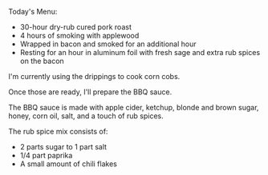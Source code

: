 Today's Menu:

- 30-hour dry-rub cured pork roast
- 4 hours of smoking with applewood
- Wrapped in bacon and smoked for an additional hour
- Resting for an hour in aluminum foil with fresh sage and extra rub spices on the bacon

I'm currently using the drippings to cook corn cobs.

Once those are ready, I'll prepare the BBQ sauce.

The BBQ sauce is made with apple cider, ketchup, blonde and brown sugar, honey, corn oil, salt, and a touch of rub spices.

The rub spice mix consists of:
- 2 parts sugar to 1 part salt
- 1/4 part paprika
- A small amount of chili flakes
